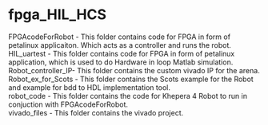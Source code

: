 # fpga_HIL_HCS
FPGAcodeForRobot - This folder contains code for FPGA in form of petalinux applicaiton. Which acts as a controller and runs the robot. <br />
HIL_uartest      - This folder contains code for FPGA in form of petalinux application, which is used to do Hardware in loop Matlab simulation. <br />
Robot_controller_IP- This folder contains the custom vivado IP for the arena. <br />
Robot_ex_for_Scots - This folder contains the Scots example for the Robot and example for bdd to HDL implementation tool. <br />
robot_code - This folder contains the code for Khepera 4 Robot to run in conjuction with FPGAcodeForRobot. <br />
vivado_files - This folder contains the vivado project. <br />
